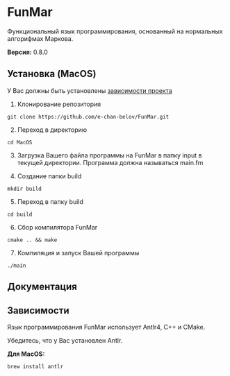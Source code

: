 # FunMar
Функциональный язык программирования, основанный на нормальных алгорифмах Маркова.

**Версия:** 0.8.0

<!--Установка-->
## Установка (MacOS)
У Вас должны быть установлены [зависимости проекта](https://github.com/e-chan-belov/FunMar.git#Зависимости)

1. Клонирование репозитория

```git clone https://github.com/e-chan-belov/FunMar.git```

2. Переход в директорию

```cd MacOS```

3. Загрузка Вашего файла программы на FunMar в папку input в текущей директории. Программа должна называться main.fm

4. Создание папки build

```mkdir build```

5. Переход в папку build

```cd build```

6. Сбор компилятора FunMar

```cmake .. && make```

7. Компиляция и запуск Вашей программы

```./main```

<!--Пользовательская документация-->
## Документация

<!--Зависимости-->
## Зависимости
Язык программирования FunMar использует Antlr4, C++ и CMake.

Убедитесь, что у Вас установлен Antlr.

**Для MacOS:** 

```brew install antlr```
